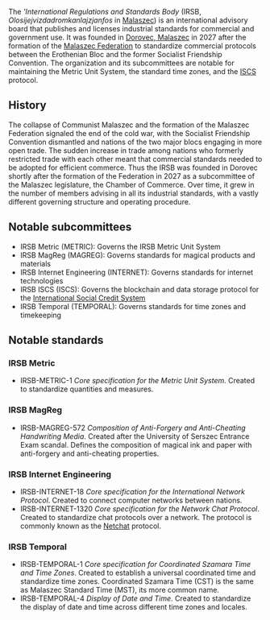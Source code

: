 The *'International Regulations and Standards Body* (IRSB,
*Olosijejvizdadromkanlajzjanfos* in
[Malaszec](Malaszec_language "wikilink")) is an international advisory
board that publishes and licenses industrial standards for commercial
and government use. It was founded in [Dorovec,
Malaszec](Dorovec "wikilink") in 2027 after the formation of the
[Malaszec Federation](Malaszec "wikilink") to standardize commercial
protocols between the Erothenian Bloc and the former Socialist
Friendship Convention. The organization and its subcommittees are
notable for maintaining the Metric Unit System, the standard time zones,
and the [ISCS](International_Social_Credit_System "wikilink") protocol.

## History

The collapse of Communist Malaszec and the formation of the Malaszec
Federation signaled the end of the cold war, with the Socialist
Friendship Convention dismantled and nations of the two major blocs
engaging in more open trade. The sudden increase in trade among nations
who formerly restricted trade with each other meant that commercial
standards needed to be adopted for efficient commerce. Thus the IRSB was
founded in Dorovec shortly after the formation of the Federation in 2027
as a subcommittee of the Malaszec legislature, the Chamber of Commerce.
Over time, it grew in the number of members advising in all its
industrial standards, with a vastly different governing structure and
operating procedure.

## Notable subcommittees

- IRSB Metric (METRIC): Governs the IRSB Metric Unit System
- IRSB MagReg (MAGREG): Governs standards for magical products and
  materials
- IRSB Internet Engineering (INTERNET): Governs standards for internet
  technologies
- IRSB ISCS (ISCS): Governs the blockchain and data storage protocol for
  the [International Social Credit
  System](International_Social_Credit_System "wikilink")
- IRSB Temporal (TEMPORAL): Governs standards for time zones and
  timekeeping

## Notable standards

### IRSB Metric

- IRSB-METRIC-1 *Core specification for the Metric Unit System*. Created
  to standardize quantities and measures.

### IRSB MagReg

- IRSB-MAGREG-572 *Composition of Anti-Forgery and Anti-Cheating
  Handwriting Media*. Created after the University of Serszec Entrance
  Exam scandal. Defines the composition of magical ink and paper with
  anti-forgery and anti-cheating properties.

### IRSB Internet Engineering

- IRSB-INTERNET-18 *Core specification for the International Network
  Protocol*. Created to connect computer networks between nations.
- IRSB-INTERNET-1320 *Core specification for the Network Chat Protocol*.
  Created to standardize chat protocols over a network. The protocol is
  commonly known as the [Netchat](Netchat "wikilink") protocol.

### IRSB Temporal

- IRSB-TEMPORAL-1 *Core specification for Coordinated Szamara Time and
  Time Zones*. Created to establish a universal coordinated time and
  standardize time zones. Coordinated Szamara Time (CST) is the same as
  Malaszec Standard Time (MST), its more common name.
- IRSB-TEMPORAL-4 *Display of Date and Time*. Created to standardize the
  display of date and time across different time zones and locales.